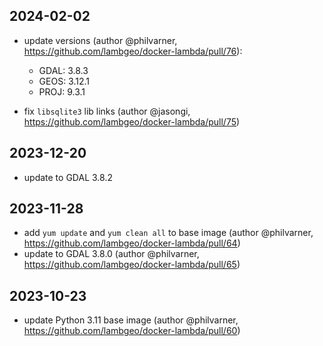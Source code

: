 
## 2024-02-02

- update versions (author @philvarner, https://github.com/lambgeo/docker-lambda/pull/76):
    - GDAL: 3.8.3
    - GEOS: 3.12.1
    - PROJ: 9.3.1

- fix `libsqlite3` lib links (author @jasongi, https://github.com/lambgeo/docker-lambda/pull/75)

## 2023-12-20

- update to GDAL 3.8.2

## 2023-11-28

- add `yum update` and `yum clean all` to base image (author @philvarner, https://github.com/lambgeo/docker-lambda/pull/64)
- update to GDAL 3.8.0 (author @philvarner, https://github.com/lambgeo/docker-lambda/pull/65)

## 2023-10-23

- update Python 3.11 base image (author @philvarner, https://github.com/lambgeo/docker-lambda/pull/60)



